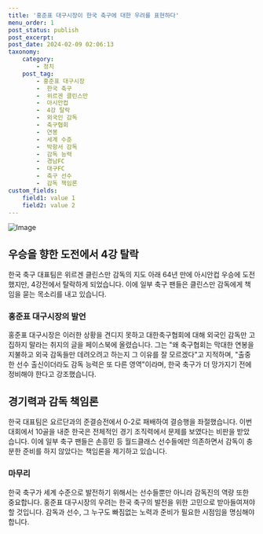 ```yaml
---
title: '홍준표 대구시장이 한국 축구에 대한 우려를 표현하다'
menu_order: 1
post_status: publish
post_excerpt: 
post_date: 2024-02-09 02:06:13
taxonomy:
    category:
        - 정치
    post_tag:
        - 홍준표 대구시장
        -  한국 축구
        -  위르겐 클린스만
        -  아시안컵
        -  4강 탈락
        -  외국인 감독
        -  축구협회
        -  연봉
        -  세계 수준
        -  박항서 감독
        -  감독 능력
        -  경남FC
        -  대구FC
        -  축구 선수
        -  감독 책임론
custom_fields:
    field1: value 1
    field2: value 2
---
```


![Image](https://imgnews.pstatic.net/image/021/2024/02/07/0002620410_001_20240207235201039.jpg?type=w647)

## 우승을 향한 도전에서 4강 탈락
한국 축구 대표팀은 위르겐 클린스만 감독의 지도 아래 64년 만에 아시안컵 우승에 도전했지만, 4강전에서 탈락하게 되었습니다. 이에 일부 축구 팬들은 클린스만 감독에게 책임을 묻는 목소리를 내고 있습니다.
### 홍준표 대구시장의 발언
홍준표 대구시장은 이러한 상황을 견디지 못하고 대한축구협회에 대해 외국인 감독만 고집하지 말라는 취지의 글을 페이스북에 올렸습니다. 그는 "왜 축구협회는 막대한 연봉을 지불하고 외국 감독들만 데려오려고 하는지 그 이유를 잘 모르겠다"고 지적하며, "출중한 선수 출신이더라도 감독 능력은 또 다른 영역"이라며, 한국 축구가 더 망가지기 전에 정비해야 한다고 강조했습니다.
## 경기력과 감독 책임론
한국 대표팀은 요르단과의 준결승전에서 0-2로 패배하여 결승행을 좌절했습니다. 이번 대회에서 10골을 내준 한국은 전체적인 경기 조직력에서 문제를 보였다는 비판을 받았습니다. 이에 일부 축구 팬들은 손흥민 등 월드클래스 선수들에만 의존하면서 감독이 충분한 준비를 하지 않았다는 책임론을 제기하고 있습니다.
### 마무리
한국 축구가 세계 수준으로 발전하기 위해서는 선수들뿐만 아니라 감독진의 역량 또한 중요합니다. 홍준표 대구시장의 우려는 한국 축구의 발전을 위한 고민으로 받아들여져야 할 것입니다. 감독과 선수, 그 누구도 빠짐없는 노력과 준비가 필요한 시점임을 명심해야 합니다.
